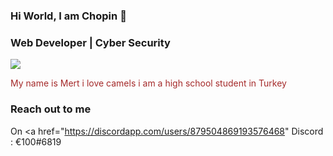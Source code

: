 ###  Hi World, I am Chopin :camel:
###  Web Developer | Cyber Security

<img src="https://media.giphy.com/media/l0HlGdzRQklT3h1Nm/giphy.gif">

<font color="#A52A2A">My name is Mert i love camels i am a high school student in Turkey</font>

### Reach out to me
<font >On <a href="https://discordapp.com/users/879504869193576468" Discord </a> : €100#6819</font>
